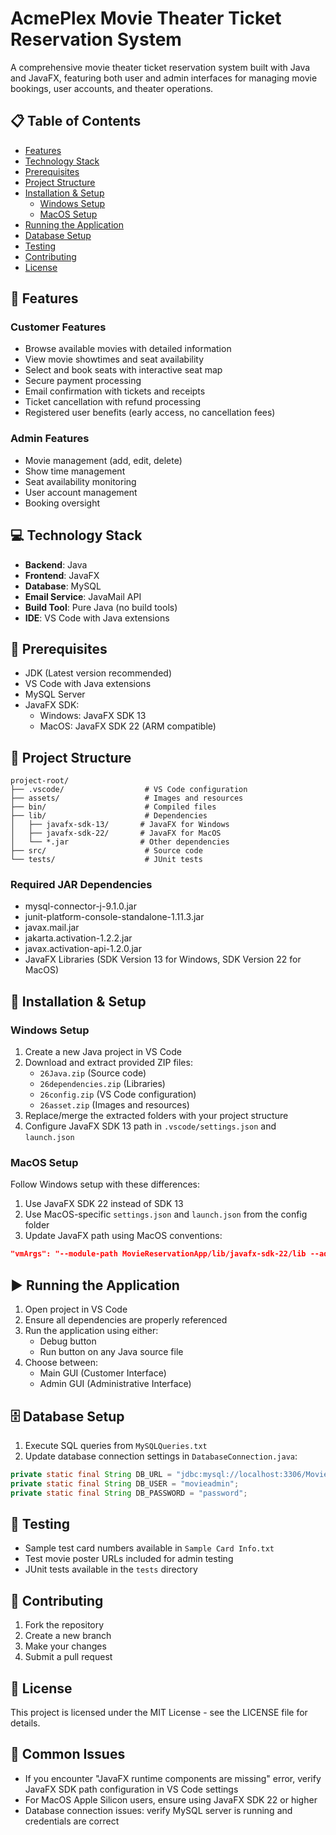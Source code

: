 # AcmePlex Movie Theater Ticket Reservation System

A comprehensive movie theater ticket reservation system built with Java and JavaFX, featuring both user and admin interfaces for managing movie bookings, user accounts, and theater operations.

## 📋 Table of Contents
- [Features](#features)
- [Technology Stack](#technology-stack)
- [Prerequisites](#prerequisites)
- [Project Structure](#project-structure)
- [Installation & Setup](#installation--setup)
  - [Windows Setup](#windows-setup)
  - [MacOS Setup](#macos-setup)
- [Running the Application](#running-the-application)
- [Database Setup](#database-setup)
- [Testing](#testing)
- [Contributing](#contributing)
- [License](#license)

## 🎯 Features

### Customer Features
- Browse available movies with detailed information
- View movie showtimes and seat availability
- Select and book seats with interactive seat map
- Secure payment processing
- Email confirmation with tickets and receipts
- Ticket cancellation with refund processing
- Registered user benefits (early access, no cancellation fees)

### Admin Features
- Movie management (add, edit, delete)
- Show time management
- Seat availability monitoring
- User account management
- Booking oversight

## 💻 Technology Stack

- **Backend**: Java
- **Frontend**: JavaFX
- **Database**: MySQL
- **Email Service**: JavaMail API
- **Build Tool**: Pure Java (no build tools)
- **IDE**: VS Code with Java extensions

## 🔧 Prerequisites

- JDK (Latest version recommended)
- VS Code with Java extensions
- MySQL Server
- JavaFX SDK:
  - Windows: JavaFX SDK 13
  - MacOS: JavaFX SDK 22 (ARM compatible)

## 📁 Project Structure

```
project-root/
├── .vscode/                  # VS Code configuration
├── assets/                   # Images and resources
├── bin/                      # Compiled files
├── lib/                      # Dependencies
│   ├── javafx-sdk-13/       # JavaFX for Windows
│   ├── javafx-sdk-22/       # JavaFX for MacOS
│   └── *.jar                # Other dependencies
├── src/                      # Source code
└── tests/                    # JUnit tests
```

### Required JAR Dependencies
- mysql-connector-j-9.1.0.jar
- junit-platform-console-standalone-1.11.3.jar
- javax.mail.jar
- jakarta.activation-1.2.2.jar
- javax.activation-api-1.2.0.jar
- JavaFX Libraries (SDK Version 13 for Windows, SDK Version 22 for MacOS)

## 🚀 Installation & Setup

### Windows Setup

1. Create a new Java project in VS Code
2. Download and extract provided ZIP files:
   - `26Java.zip` (Source code)
   - `26dependencies.zip` (Libraries)
   - `26config.zip` (VS Code configuration)
   - `26asset.zip` (Images and resources)
3. Replace/merge the extracted folders with your project structure
4. Configure JavaFX SDK 13 path in `.vscode/settings.json` and `launch.json`

### MacOS Setup

Follow Windows setup with these differences:
1. Use JavaFX SDK 22 instead of SDK 13
2. Use MacOS-specific `settings.json` and `launch.json` from the config folder
3. Update JavaFX path using MacOS conventions:
```json
"vmArgs": "--module-path MovieReservationApp/lib/javafx-sdk-22/lib --add-modules javafx.controls,javafx.fxml,javafx.graphics"
```

## ▶️ Running the Application

1. Open project in VS Code
2. Ensure all dependencies are properly referenced
3. Run the application using either:
   - Debug button
   - Run button on any Java source file
4. Choose between:
   - Main GUI (Customer Interface)
   - Admin GUI (Administrative Interface)

## 🗄️ Database Setup

1. Execute SQL queries from `MySQLQueries.txt`
2. Update database connection settings in `DatabaseConnection.java`:
```java
private static final String DB_URL = "jdbc:mysql://localhost:3306/MovieTheater";
private static final String DB_USER = "movieadmin";
private static final String DB_PASSWORD = "password";
```

## 🧪 Testing

- Sample test card numbers available in `Sample Card Info.txt`
- Test movie poster URLs included for admin testing
- JUnit tests available in the `tests` directory

## 🤝 Contributing

1. Fork the repository
2. Create a new branch
3. Make your changes
4. Submit a pull request

## 📝 License

This project is licensed under the MIT License - see the LICENSE file for details.

## 🚨 Common Issues

- If you encounter "JavaFX runtime components are missing" error, verify JavaFX SDK path configuration in VS Code settings
- For MacOS Apple Silicon users, ensure using JavaFX SDK 22 or higher
- Database connection issues: verify MySQL server is running and credentials are correct

